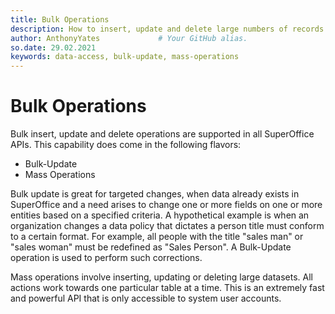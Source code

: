 ```yaml
---
title: Bulk Operations
description: How to insert, update and delete large numbers of records in bulk.
author: AnthonyYates             # Your GitHub alias.
so.date: 29.02.2021
keywords: data-access, bulk-update, mass-operations
---
```


# Bulk Operations

Bulk insert, update and delete operations are supported in all SuperOffice APIs. This capability does come in the following flavors:

* Bulk-Update
* Mass Operations

Bulk update is great for targeted changes, when data already exists in SuperOffice and a need arises to change one or more fields on one or more entities based on a specified criteria. A hypothetical example is when an organization changes a data policy that dictates a person title must conform to a certain format. For example, all people with the title "sales man" or "sales woman" must be redefined as "Sales Person". A Bulk-Update operation is used to perform such corrections.

Mass operations involve inserting, updating or deleting large datasets. All actions work towards one particular table at a time. This is an extremely fast and powerful API that is only accessible to system user accounts.
